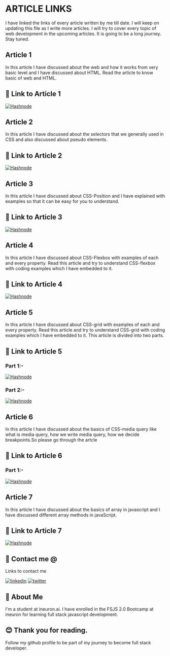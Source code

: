 
# ARTICLE LINKS
I have linked the links of every article written by me till date. I will keep on updating this file as I write more articles. I will try to cover every topic of web development in the upcoming articles. It is going to be a long journey. Stay tuned.
## Article 1

In this article I have discussed about the web and how it works from very basic level and I have discussed about HTML. Read the article to know basic of web and HTML.

## 🔗 Link to Article 1
[![Hashnode](https://img.shields.io/badge/Hashnode-2962FF?style=for-the-badge&logo=hashnode&logoColor=white)](https://pritcode10.hashnode.dev/introduction-to-web-and-html)

## Article 2
In this article I have discussed about the selectors that we generally used in CSS and also discussed about pseudo elements.
## 🔗 Link to Article 2
[![Hashnode](https://img.shields.io/badge/Hashnode-2962FF?style=for-the-badge&logo=hashnode&logoColor=white)](https://pritcode10.hashnode.dev/selectors-in-css)
## Article 3
In this article I have discussed about CSS-Position and I have explained with examples so that it can be easy for you to understand.
## 🔗 Link to Article 3
[![Hashnode](https://img.shields.io/badge/Hashnode-2962FF?style=for-the-badge&logo=hashnode&logoColor=white)](https://pritcode10.hashnode.dev/css-position)
## Article 4
In this article I have discussed about CSS-Flexbox with examples of each and every property. Read this article and try to understand CSS-flexbox with coding examples which I have embedded to it.
## 🔗 Link to Article 4
[![Hashnode](https://img.shields.io/badge/Hashnode-2962FF?style=for-the-badge&logo=hashnode&logoColor=white)](https://pritcode10.hashnode.dev/css-layout-flexbox)
## Article 5
In this article I have discussed about CSS-grid with examples of each and every property. Read this article and try to understand CSS-grid with coding examples which I have embedded to it. This article is divided into two parts.
## 🔗 Link to Article 5
### Part 1:-
[![Hashnode](https://img.shields.io/badge/Hashnode-2962FF?style=for-the-badge&logo=hashnode&logoColor=white)](https://pritcode10.hashnode.dev/my-take-on-css-grid)

### Part 2:-
[![Hashnode](https://img.shields.io/badge/Hashnode-2962FF?style=for-the-badge&logo=hashnode&logoColor=white)](https://pritcode10.hashnode.dev/my-take-on-css-grid-part-2)

## Article 6
In this article I have discussed about the basics of CSS-media query like what is media query, how we write media query, how we decide breakpoints.So please go through the artcle 

## 🔗 Link to Article 6
### Part 1:-
[![Hashnode](https://img.shields.io/badge/Hashnode-2962FF?style=for-the-badge&logo=hashnode&logoColor=white)](https://pritcode10.hashnode.dev/lets-discuss-basics-of-css-media-query)
## Article 7
In this article I have discussed about the basics of array in javascript and I have discussed different array methods in javaScript.

## 🔗 Link to Article 7
[![Hashnode](https://img.shields.io/badge/Hashnode-2962FF?style=for-the-badge&logo=hashnode&logoColor=white)](https://pritcode10.hashnode.dev/array-methods-in-javascript)

## 🔗 Contact me @
Links to contact me

[![linkedin](https://img.shields.io/badge/linkedin-0A66C2?style=for-the-badge&logo=linkedin&logoColor=white)](https://www.linkedin.com/in/pritam-chauhan-5b28ab16a)
[![twitter](https://img.shields.io/badge/twitter-1DA1F2?style=for-the-badge&logo=twitter&logoColor=white)](https://twitter.com/Im_pritam18)


## 🚀 About Me
I'm a student at ineuron.ai. I have enrolled in the FSJS 2.0 Bootcamp at ineuron for learning full stack javascript development.

## 😊 Thank you for reading.
Follow my github profile to be part of my journey to become full stack developer.